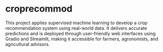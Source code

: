 # croprecommod
This project applies supervised machine learning to develop a crop recommendation system using real-world data. It delivers accurate predictions and is deployed through user-friendly web interfaces using Gradio and Streamlit, making it accessible for farmers, agronomists, and agricultural advisors.
